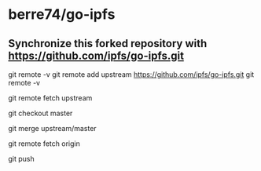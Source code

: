 # berre74/go-ipfs

## Synchronize this forked repository with https://github.com/ipfs/go-ipfs.git


git remote -v
git remote add upstream https://github.com/ipfs/go-ipfs.git
git remote -v

git remote fetch upstream

git checkout master

git merge upstream/master

git remote fetch origin

git push



